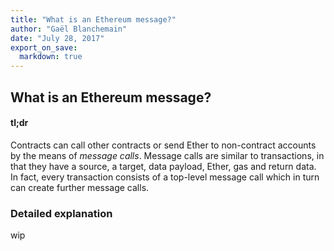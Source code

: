 ```yaml
---
title: "What is an Ethereum message?"
author: "Gaël Blanchemain"
date: "July 28, 2017"
export_on_save:
  markdown: true
---
```

## What is an Ethereum message?


[//]: # (CJuan> I can't really tell if there's a difference between message calls and messages)

#### tl;dr
Contracts can call other contracts or send Ether to non-contract accounts by the means of _message calls_. Message calls are similar to transactions, in that they have a source, a target, data payload, Ether, gas and return data. In fact, every transaction consists of a top-level message call which in turn can create further message calls.
  
### Detailed explanation
  

  wip